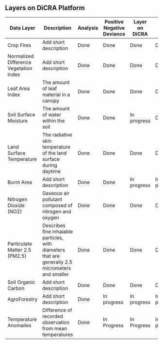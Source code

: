 ## Layers on DiCRA Platform

| Data Layer | Description | Analysis | Positive Negative Deviance | Layer on DiCRA | DPPD on DiCRA | 
| --- | --- | --- | --- | --- | --- | 
| Crop Fires | Add short description | Done | Done | Done | Done | 
| Normalized Difference Vegetation Index | Add short description | Done | Done | Done | Done | 
| Leaf Area Index | The amount of leaf material in a canopy | Done | Done | Done | Done |
| Soil Surface Moisture | The amount of water within the soil | Done | Done | In progress | Done |
| Land Surface Temperature | The radiative skin temperature of the land surface during daytime | Done | Done | Done | Done |
| Burnt Area | Add short description | Done | Done | In progress | In progress |
| Nitrogen Dioxide (NO2) | Gaseous air pollutant composed of nitrogen and oxygen | Done | Done | Done | Done |
| Particulate Matter 2.5 (PM2.5) | Describes fine inhalable particles, with diameters that are generally 2.5 micrometers and smaller | Done | Done | Done | Done |
| Soil Organic Carbon | Add short description | Done | Done | Done | Done |
| AgroForestry | Add short description | Done | In progress | In progress | In progress |
| Temperature Anomalies | Difference of recorded observation from mean temperatures | Done | In Progress | In Progress | In progress 
